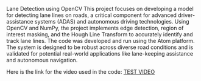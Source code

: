 Lane Detection using OpenCV
This project focuses on developing a model for detecting lane lines on roads, a critical component for advanced driver-assistance systems (ADAS) and autonomous driving technologies. Using OpenCV and NumPy, the project implements edge detection, region of interest masking, and the Hough Line Transform to accurately identify and track lane lines. The code was developed and run using the Atom platform. The system is designed to be robust across diverse road conditions and is validated for potential real-world applications like lane-keeping assistance and autonomous navigation.


Here is the link for the video used in the code:
[TEST VIDEO](https://drive.google.com/file/d/1VKE9KaDaWdgnVho9f3YFIZWxkLDE8-Me/view?usp=drive_link)
